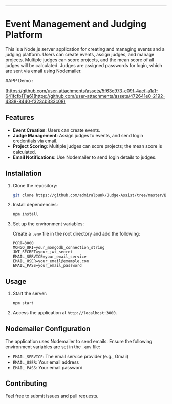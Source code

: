 ---

# Event Management and Judging Platform

This is a Node.js server application for creating and managing events and a judging platform. Users can create events, assign judges, and manage projects. Multiple judges can score projects, and the mean score of all judges will be calculated. Judges are assigned passwords for login, which are sent via email using Nodemailer.

#APP Demo : 

[https://github.com/user-attachments/assets/5f63e973-c09f-4aef-a1a1-641fcfb111a6](https://github.com/user-attachments/assets/472641e0-2192-4338-8440-f323cb333c08)



## Features

- **Event Creation**: Users can create events.
- **Judge Management**: Assign judges to events, and send login credentials via email.
- **Project Scoring**: Multiple judges can score projects; the mean score is calculated.
- **Email Notifications**: Use Nodemailer to send login details to judges.

## Installation

1. Clone the repository:

   ```bash
   git clone https://github.com/admiralpunk/Judge-Assist/tree/master/Backend.get
   ```

2. Install dependencies:

   ```bash
   npm install
   ```

3. Set up the environment variables:

   Create a `.env` file in the root directory and add the following:

   ```env
   PORT=3000
   MONGO_URI=your_mongodb_connection_string
   JWT_SECRET=your_jwt_secret
   EMAIL_SERVICE=your_email_service
   EMAIL_USER=your_email@example.com
   EMAIL_PASS=your_email_password
   ```

## Usage

1. Start the server:

   ```bash
   npm start
   ```

2. Access the application at `http://localhost:3000`.

## Nodemailer Configuration

The application uses Nodemailer to send emails. Ensure the following environment variables are set in the `.env` file:

- `EMAIL_SERVICE`: The email service provider (e.g., Gmail)
- `EMAIL_USER`: Your email address
- `EMAIL_PASS`: Your email password

## Contributing

Feel free to submit issues and pull requests.

